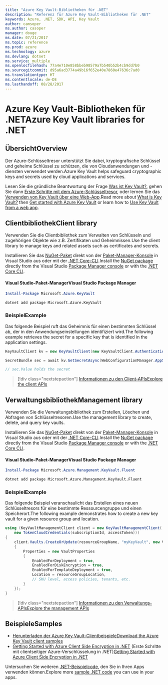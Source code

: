 ```yaml
---
title: "Azure Key Vault-Bibliotheken für .NET"
description: "Referenz für Azure Key Vault-Bibliotheken für .NET"
keywords: Azure, .NET, SDK, API, Key Vault
author: camsoper
ms.author: casoper
manager: douge
ms.date: 07/21/2017
ms.topic: reference
ms.prod: azure
ms.technology: azure
ms.devlang: dotnet
ms.service: multiple
ms.openlocfilehash: 77a4e710e858bbeb98579a7b540b52b4cb9dd7b0
ms.sourcegitcommit: d95a6ad3774a49b16f652e40e7860e47636c7ad0
ms.translationtype: HT
ms.contentlocale: de-DE
ms.lasthandoff: 08/28/2017
---
```

# <a name="azure-key-vault-libraries-for-net"></a><span data-ttu-id="5d60b-104">Azure Key Vault-Bibliotheken für .NET</span><span class="sxs-lookup"><span data-stu-id="5d60b-104">Azure Key Vault libraries for .NET</span></span>

## <a name="overview"></a><span data-ttu-id="5d60b-105">Übersicht</span><span class="sxs-lookup"><span data-stu-id="5d60b-105">Overview</span></span>

<span data-ttu-id="5d60b-106">Der Azure-Schlüsseltresor unterstützt Sie dabei, kryptografische Schlüssel und geheime Schlüssel zu schützen, die von Cloudanwendungen und -diensten verwendet werden.</span><span class="sxs-lookup"><span data-stu-id="5d60b-106">Azure Key Vault helps safeguard cryptographic keys and secrets used by cloud applications and services.</span></span>

<span data-ttu-id="5d60b-107">Lesen Sie die gründliche Beantwortung der Frage [Was ist Key Vault?](/azure/key-vault/key-vault-whatis), gehen Sie dann [Erste Schritte mit dem Azure-Schlüsseltresor](/azure/key-vault/key-vault-get-started), oder lernen Sie das [Verwenden von Key Vault über eine Web-App](/azure/key-vault/key-vault-use-from-web-application).</span><span class="sxs-lookup"><span data-stu-id="5d60b-107">Read more about [What is Key Vault?](/azure/key-vault/key-vault-whatis) then [Get started with Azure Key Vault](/azure/key-vault/key-vault-get-started) or learn how to [Use Key Vault from a web app](/azure/key-vault/key-vault-use-from-web-application).</span></span>

## <a name="client-library"></a><span data-ttu-id="5d60b-108">Clientbibliothek</span><span class="sxs-lookup"><span data-stu-id="5d60b-108">Client library</span></span>

<span data-ttu-id="5d60b-109">Verwenden Sie die Clientbibliothek zum Verwalten von Schlüsseln und zugehörigen Objekte wie z.B. Zertifikaten und Geheimnissen.</span><span class="sxs-lookup"><span data-stu-id="5d60b-109">Use the client library to manage keys and related assets such as certificates and secrets.</span></span>

<span data-ttu-id="5d60b-110">Installieren Sie das [NuGet-Paket](https://www.nuget.org/packages/Microsoft.Azure.KeyVault) direkt von der [Paket-Manager-Konsole][PackageManager] in Visual Studio aus oder mit der [.NET Core-CLI][DotNetCLI].</span><span class="sxs-lookup"><span data-stu-id="5d60b-110">Install the [NuGet package](https://www.nuget.org/packages/Microsoft.Azure.KeyVault) directly from the Visual Studio [Package Manager console][PackageManager] or with the [.NET Core CLI][DotNetCLI].</span></span>

#### <a name="visual-studio-package-manager"></a><span data-ttu-id="5d60b-111">Visual Studio-Paket-Manager</span><span class="sxs-lookup"><span data-stu-id="5d60b-111">Visual Studio Package Manager</span></span>

```powershell
Install-Package Microsoft.Azure.KeyVault
```

```bash
dotnet add package Microsoft.Azure.KeyVault
```

### <a name="example"></a><span data-ttu-id="5d60b-112">Beispiel</span><span class="sxs-lookup"><span data-stu-id="5d60b-112">Example</span></span>

<span data-ttu-id="5d60b-113">Das folgende Beispiel ruft das Geheimnis für einen bestimmten Schlüssel ab, der in den Anwendungseinstellungen identifiziert wird.</span><span class="sxs-lookup"><span data-stu-id="5d60b-113">The following example retrieves the secret for a specific key that is identified in the application settings.</span></span>

```csharp
KeyVaultClient kv = new KeyVaultClient(new KeyVaultClient.AuthenticationCallback(securityToken));

SecretBundle sec = await kv.GetSecretAsync(WebConfigurationManager.AppSettings["SecretUri"]);

// sec.Value holds the secret
```

> [!div class="nextstepaction"]
> [<span data-ttu-id="5d60b-114">Informationen zu den Client-APIs</span><span class="sxs-lookup"><span data-stu-id="5d60b-114">Explore the client APIs</span></span>](/dotnet/api/overview/azure/keyvault/client)

## <a name="management-library"></a><span data-ttu-id="5d60b-115">Verwaltungsbibliothek</span><span class="sxs-lookup"><span data-stu-id="5d60b-115">Management library</span></span>

<span data-ttu-id="5d60b-116">Verwenden Sie die Verwaltungsbibliothek zum Erstellen, Löschen und Abfragen von Schlüsseltresoren.</span><span class="sxs-lookup"><span data-stu-id="5d60b-116">Use the management library to create, delete, and query key vaults.</span></span>

<span data-ttu-id="5d60b-117">Installieren Sie das [NuGet-Paket](https://www.nuget.org/packages/Microsoft.Azure.Management.KeyVault.Fluent) direkt von der [Paket-Manager-Konsole][PackageManager] in Visual Studio aus oder mit der [.NET Core-CLI][DotNetCLI].</span><span class="sxs-lookup"><span data-stu-id="5d60b-117">Install the [NuGet package](https://www.nuget.org/packages/Microsoft.Azure.Management.KeyVault.Fluent) directly from the Visual Studio [Package Manager console][PackageManager] or with the [.NET Core CLI][DotNetCLI].</span></span>

#### <a name="visual-studio-package-manager"></a><span data-ttu-id="5d60b-118">Visual Studio-Paket-Manager</span><span class="sxs-lookup"><span data-stu-id="5d60b-118">Visual Studio Package Manager</span></span>

```powershell
Install-Package Microsoft.Azure.Management.KeyVault.Fluent
```

```bash
dotnet add package Microsoft.Azure.Management.KeyVault.Fluent
```

### <a name="example"></a><span data-ttu-id="5d60b-119">Beispiel</span><span class="sxs-lookup"><span data-stu-id="5d60b-119">Example</span></span>

<span data-ttu-id="5d60b-120">Das folgende Beispiel veranschaulicht das Erstellen eines neuen Schlüsseltresors für eine bestimmte Ressourcengruppe und einen Speicherort.</span><span class="sxs-lookup"><span data-stu-id="5d60b-120">The following example demonstrates how to create a new key vault for a given resource group and location.</span></span>

```csharp
using (KeyVaultManagementClient client = new KeyVaultManagementClient(
    new TokenCloudCredentials(subscriptionId, accessToken)))
{
    client.Vaults.CreateOrUpdate(resourceGroupName, "myKeyVault", new VaultCreateOrUpdateParameters
    {
        Properties = new VaultProperties
        {
            EnabledForDeployment = true,
            EnabledForDiskEncryption = true,
            EnabledForTemplateDeployment = true,
            Location = resourceGroupLocation,
            // SKU level, access policies, tenants, etc.
        }
    });
}
```

> [!div class="nextstepaction"]
> [<span data-ttu-id="5d60b-121">Informationen zu den Verwaltungs-APIs</span><span class="sxs-lookup"><span data-stu-id="5d60b-121">Explore the management APIs</span></span>](/dotnet/api/overview/azure/keyvault/management)

## <a name="samples"></a><span data-ttu-id="5d60b-122">Beispiele</span><span class="sxs-lookup"><span data-stu-id="5d60b-122">Samples</span></span>

* [<span data-ttu-id="5d60b-123">Herunterladen der Azure Key Vault-Clientbeispiele</span><span class="sxs-lookup"><span data-stu-id="5d60b-123">Download the Azure Key Vault client samples</span></span>](https://www.microsoft.com/download/details.aspx?id=45343)
* <span data-ttu-id="5d60b-124">[Getting Started with Azure Client Side Encryption in .NET](https://azure.microsoft.com/resources/samples/storage-dotnet-client-side-encryption/) (Erste Schritte mit clientseitiger Azure-Verschlüsselung in .NET)</span><span class="sxs-lookup"><span data-stu-id="5d60b-124">[Getting Started with Azure Client Side Encryption in .NET](https://azure.microsoft.com/resources/samples/storage-dotnet-client-side-encryption/)</span></span>


<span data-ttu-id="5d60b-125">Untersuchen Sie weiteren [.NET-Beispielcode](https://azure.microsoft.com/resources/samples/?platform=dotnet), den Sie in Ihren Apps verwenden können.</span><span class="sxs-lookup"><span data-stu-id="5d60b-125">Explore more [sample .NET code](https://azure.microsoft.com/resources/samples/?platform=dotnet) you can use in your apps.</span></span>

[PackageManager]: https://docs.microsoft.com/nuget/tools/package-manager-console
[DotNetCLI]: https://docs.microsoft.com/en-us/dotnet/core/tools/dotnet-add-package
